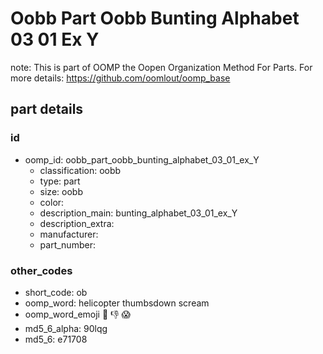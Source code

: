 # Oobb Part Oobb Bunting Alphabet 03 01 Ex Y  

note: This is part of OOMP the Oopen Organization Method For Parts. For more details: https://github.com/oomlout/oomp_base

##  part details





### id
* oomp_id: oobb_part_oobb_bunting_alphabet_03_01_ex_Y
  * classification: oobb
  * type: part
  * size: oobb
  * color: 
  * description_main: bunting_alphabet_03_01_ex_Y
  * description_extra: 
  * manufacturer: 
  * part_number: 

### other_codes
* short_code: ob
* oomp_word: helicopter thumbsdown scream
* oomp_word_emoji :helicopter: :thumbsdown: :scream:
* md5_6_alpha: 90lqg
* md5_6: e71708